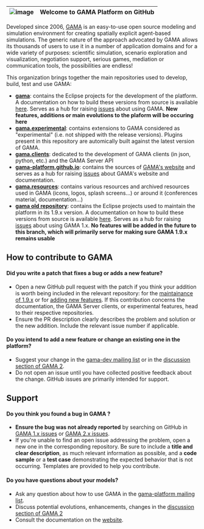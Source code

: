 | ![image](https://user-images.githubusercontent.com/579256/235314370-b377a561-e108-40bc-8e75-0c23ef539148.png) | Welcome to GAMA Platform on GitHub |
|----|--------------------------------------------------------|
  
  
Developed since 2006, [GAMA](https://gama-platform.org) is an easy-to-use open source modeling and simulation environment for creating spatially explicit agent-based simulations. The generic nature of the approach advocated by GAMA allows its thousands of users to use it in a number of application domains and for a wide variety of purposes: scientific simulation, scenario exploration and visualization, negotiation support, serious games, mediation or communication tools, the possibilities are endless!

This organization brings together the main repositories used to develop, build, test and use GAMA:

- **[gama](https://github.com/gama-platform/new.gama)**: contains the Eclipse projects for the development of the platform. A documentation on how to build these versions from source is available [here](https://github.com/gama-platform/new.gama/wiki/InstallingGitVersion). Serves as a hub for raising [issues](https://github.com/gama-platform/new.gama/issues) about using GAMA. **New features, additions or main evolutions to the plaform will be occuring here**
- **[gama.experimental](https://github.com/gama-platform/gama.experimental)**: contains extensions to GAMA considered as "experimental" (i.e. not shipped with the release versions). Plugins present in this repository are automically built against the latest version of GAMA. 
- **[gama.clients](https://github.com/gama-platform/gama.client)**: dedicated to the development of GAMA clients (in json, python, etc.) and the GAMA Server API
- **[gama-platform.github.io](https://github.com/gama-platform/gama-platform.github.io)**: contains the sources of [GAMA's website](https://gama-platform.org) and serves as a hub for raising [issues](https://github.com/gama-platform/gama-platform.github.io/issues) about GAMA's website and documentation. 
- **[gama.resources](https://github.com/gama-platform/gama.resources)**: contains various resources and archived resources used in GAMA (icons, logos, splash screens...) or around it (conferences material, documentation...)
- **[gama old repository](https://github.com/gama-platform/gama)**: contains the Eclipse projects used to maintain the platform in its 1.9.x version. A documentation on how to build these versions from source is available [here](https://github.com/gama-platform/gama/wiki/InstallingGitVersion). Serves as a hub for raising [issues](https://github.com/gama-platform/gama/issues) about using GAMA 1.x. **No features will be added in the future to this branch, which will primarily serve for making sure GAMA 1.9.x remains usable**

## How to contribute to GAMA
#### **Did you write a patch that fixes a bug or adds a new feature?**
- Open a new GitHub pull request with the patch if you think your addition is worth being included in the relevant repository: for the [maintainance of 1.9.x](https://github.com/gama-platform/gama/pulls) or for [adding new features](https://github.com/gama-platform/gama2/pulls). If this contribution concerns the documentation, the GAMA Server clients, or experimental features, head to their respective repositories.
- Ensure the PR description clearly describes the problem and solution or the new addition. Include the relevant issue number if applicable.

#### **Do you intend to add a new feature or change an existing one in the platform?**
* Suggest your change in the [gama-dev mailing list](https://groups.google.com/forum/#!forum/gama-dev) or in the [discussion section of GAMA 2](https://github.com/gama-platform/gama2/discussions).
* Do not open an issue until you have collected positive feedback about the change. GitHub issues are primarily intended for support.

## Support

#### **Do you think you found a bug in GAMA ?**

* **Ensure the bug was not already reported** by searching on GitHub in [GAMA 1.x issues](https://github.com/gama-platform/gama/issues) or [GAMA 2.x issues](https://github.com/gama-platform/gama2/issues).
* If you're unable to find an open issue addressing the problem, open a new one in the corresponding repository. Be sure to include a **title and clear description**, as much relevant information as possible, and a **code sample** or a **test case** demonstrating the expected behavior that is not occurring. Templates are provided to help you contribute.

#### **Do you have questions about your models?**

* Ask any question about how to use GAMA in the [gama-platform mailing list](https://groups.google.com/forum/#!forum/gama-platform).
* Discuss potential evolutions, enhancements, changes in the [discussion section of GAMA 2](https://github.com/gama-platform/gama2/discussions)
* Consult the documentation on the [website](http://gama-platform.org).
</br>
